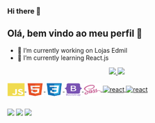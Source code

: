 ### Hi there 👋
## Olá, bem vindo ao meu perfil  👋

- 🔭 I’m currently working on Lojas Edmil
- 🌱 I’m currently learning React.js

<div align="center">
  <a href="https://github.com/ClaudivanSantos">
  <img height="180em" src="https://github-readme-stats.vercel.app/api?username=ClaudivanSantos&show_icons=true&theme=dark&include_all_commits=true&count_private=true"/>
  <img height="180em" src="https://github-readme-stats.vercel.app/api/top-langs/?username=ClaudivanSantos&layout=compact&langs_count=7&theme=dark"/>
</div>
  
<div style="display: inline_block"><br>
  <img align="center" alt="Js" height="30" width="40" src="https://raw.githubusercontent.com/devicons/devicon/master/icons/javascript/javascript-plain.svg">
  <img align="center" alt="HTML" height="30" width="40" src="https://raw.githubusercontent.com/devicons/devicon/master/icons/html5/html5-original.svg">
  <img align="center" alt="CSS" height="30" width="40" src="https://raw.githubusercontent.com/devicons/devicon/master/icons/css3/css3-original.svg">
  <img align="center" alt="bootstrp" height="30" width="40" src="https://raw.githubusercontent.com/devicons/devicon/9f4f5cdb393299a81125eb5127929ea7bfe42889/icons/bootstrap/bootstrap-plain-wordmark.svg">
 <img align="center" alt="sass" height="30" width="40" src="https://raw.githubusercontent.com/devicons/devicon/9f4f5cdb393299a81125eb5127929ea7bfe42889/icons/sass/sass-original.svg">
  <img align="center" alt="react" height="30" width="40"  src="https://cdn.jsdelivr.net/gh/devicons/devicon/icons/react/react-original.svg" />
  <img align="center" alt="react" height="30" width="40"  src="https://cdn.jsdelivr.net/gh/devicons/devicon/icons/linux/linux-original.svg" />
</div>

##

<div>
  <a href="https://instagram.com/claudivan.png?utm_medium=copy_link" target="_blank"><img src="https://img.shields.io/badge/-Instagram-%23E4405F?style=for-the-badge&logo=instagram&logoColor=white" target="_blank"></a>
  <a href = "mailto:claudivansantos61@gmail.com"><img src="https://img.shields.io/badge/-Gmail-%23333?style=for-the-badge&logo=gmail&logoColor=white" target="_blank"></a>
  <a href="https://www.linkedin.com/in/claudivansantos"><img src="https://img.shields.io/badge/-LinkedIn-%230077B5?style=for-the-badge&logo=linkedin&logoColor=white" target="_blank"></a> 
  
    
</div>

